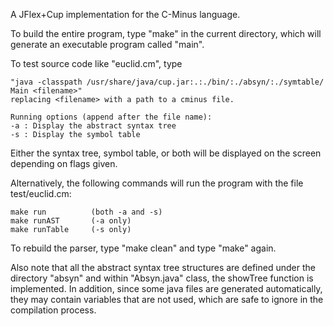 A JFlex+Cup implementation for the C-Minus language.

  To build the entire program, type "make" in the current directory, which will 
generate an executable program called "main".

To test source code like "euclid.cm", type 

    "java -classpath /usr/share/java/cup.jar:.:./bin/:./absyn/:./symtable/ Main <filename>"
    replacing <filename> with a path to a cminus file.

    Running options (append after the file name):
	-a : Display the abstract syntax tree
	-s : Display the symbol table

Either the syntax tree, symbol table, or both will be displayed on the screen
depending on flags given.

Alternatively, the following commands will run the program with the file
test/euclid.cm:

    make run          (both -a and -s)
    make runAST       (-a only)
    make runTable     (-s only)


To rebuild the parser, type "make clean" and type "make" again.

  Also note that all the abstract syntax tree structures are defined under
the directory "absyn" and within "Absyn.java" class, the showTree function
is implemented.  In addition, since some java files are generated automatically,
they may contain variables that are not used, which are safe to ignore in
the compilation process.
